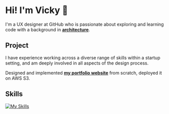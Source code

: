 # Hi! I'm Vicky 👋
I'm a UX designer at GitHub who is passionate about exploring and learning code with a background in **[architecture](https://vickywang.me/architecture)**. 
## Project

I have experience working across a diverse range of skills within a startup setting, and am deeply involved in all aspects of the design process.

Designed and implemented **[my portfolio website](https://vickywang.me)** from scratch, deployed it on AWS S3.
## Skills

[![My Skills](https://skillicons.dev/icons?i=figma,ps,ai,vscode,html,css,js)](https://skillicons.dev)



<!--
**vicky-wyq/vicky-wyq** is a ✨ _special_ ✨ repository because its `README.md` (this file) appears on your GitHub profile.

Here are some ideas to get you started:

- 🔭 I’m currently working on ...
- 🌱 I’m currently learning ...
- 👯 I’m looking to collaborate on ...
- 🤔 I’m looking for help with ...
- 💬 Ask me about ...
- 📫 How to reach me: ...
- 😄 Pronouns: ...
- ⚡ Fun fact: ...
-->
